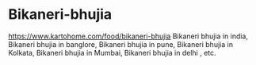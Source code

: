 # Bikaneri-bhujia
https://www.kartohome.com/food/bikaneri-bhujia Bikaneri bhujia in india, Bikaneri bhujia  in banglore, Bikaneri bhujia in pune, Bikaneri bhujia in  Kolkata, Bikaneri bhujia in Mumbai, Bikaneri bhujia in delhi , etc.
